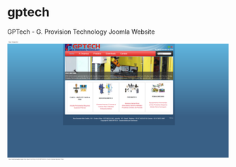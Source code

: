 # gptech
GPTech - G. Provision Technology Joomla Website

![screenshot](/screenshots/GPTECH%20-%20G.%20Provision%20Technology%20-%20Home.png "GPTECH - G. Provision Technology")
